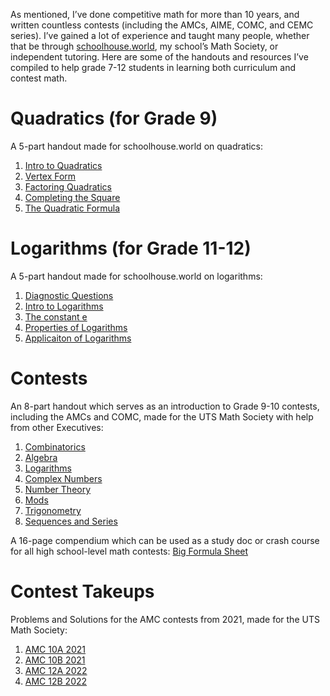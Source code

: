 As mentioned, I’ve done competitive math for more than 10 years, and written countless contests (including the AMCs, AIME, COMC, and CEMC series). I’ve gained a lot of experience and taught many people, whether that be through [schoolhouse.world](https://schoolhouse.world/), my school’s Math Society, or independent tutoring. Here are some of the handouts and resources I’ve compiled to help grade 7-12 students in learning both curriculum and contest math.
# Quadratics (for Grade 9)
A 5-part handout made for schoolhouse.world on quadratics:
1. [Intro to Quadratics](https://zhaju.github.io/Math/quadratics/1_Intro_to_Parabolas.pdf)
2. [Vertex Form](https://zhaju.github.io/Math/quadratics/2_Vertex_Form.pdf)
3. [Factoring Quadratics](https://zhaju.github.io/Math/quadratics/3_Factoring_Quadratics.pdf)
4. [Completing the Square](https://zhaju.github.io/Math/quadratics/4_Completing_the_Square.pdf)
5. [The Quadratic Formula](https://zhaju.github.io/Math/quadratics/5_The_Quadratic_Formula.pdf)
# Logarithms (for Grade 11-12)
A 5-part handout made for schoolhouse.world on logarithms:
1. [Diagnostic Questions](https://zhaju.github.io/Math/logarithms/0_Diagnostic_Questions.pdf)
2. [Intro to Logarithms](https://zhaju.github.io/Math/logarithms/1_Intro_to_Logarithms.pdf)
3. [The constant e](https://zhaju.github.io/Math/logarithms/2_The_constant_e.pdf)
4. [Properties of Logarithms](https://zhaju.github.io/Math/logarithms/3_Logarithm_Properties.pdf)
5. [Applicaiton of Logarithms](https://zhaju.github.io/Math/logarithms/4_Applications_of_Logarithms.pdf)
# Contests
An 8-part handout which serves as an introduction to Grade 9-10 contests, including the AMCs and COMC, made for the UTS Math Society with help from other Executives:
1. [Combinatorics](https://zhaju.github.io/Math/contests/1_Combo.pdf)
2. [Algebra](https://zhaju.github.io/Math/contests/2_Algebra.pdf)
3. [Logarithms](https://zhaju.github.io/Math/contests/3_Logarithms.pdf)
4. [Complex Numbers](https://zhaju.github.io/Math/contests/4_Complex_Numbers.pdf)
5. [Number Theory](https://zhaju.github.io/Math/contests/5_Number_Theory.pdf)
6. [Mods](https://zhaju.github.io/Math/contests/6_Mods.pdf)
7. [Trigonometry](https://zhaju.github.io/Math/contests/7_Trigonometry.pdf)
8. [Sequences and Series](https://zhaju.github.io/Math/contests/8_Sequences_and_Series.pdf)  

A 16-page compendium which can be used as a study doc or crash course for all high school-level math contests: 
[Big Formula Sheet](https://zhaju.github.io/Math/Big_Formula_Sheet.pdf)
# Contest Takeups
Problems and Solutions for the AMC contests from 2021, made for the UTS Math Society:
1. [AMC 10A 2021](https://zhaju.github.io/Math/AMC_10A_2021.pdf)
2. [AMC 10B 2021](https://zhaju.github.io/Math/AMC_10B_2021.pdf)
3. [AMC 12A 2022](https://zhaju.github.io/Math/AMC_12A_2022.pdf)
4. [AMC 12B 2022](https://zhaju.github.io/Math/AMC_12B_2022.pdf)